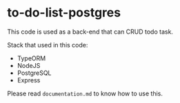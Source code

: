 # to-do-list-postgres

This code is used as a back-end that can CRUD todo task.

Stack that used in this code:
- TypeORM
- NodeJS
- PostgreSQL
- Express

Please read `documentation.md` to know how to use this.